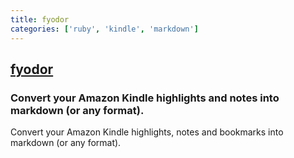 ```yaml
---
title: fyodor
categories: ['ruby', 'kindle', 'markdown']
---
```

## [fyodor](https://github.com/rc2dev/fyodor)

### Convert your Amazon Kindle highlights and notes into markdown (or any format).


Convert your Amazon Kindle highlights, notes and bookmarks into markdown (or any format).
